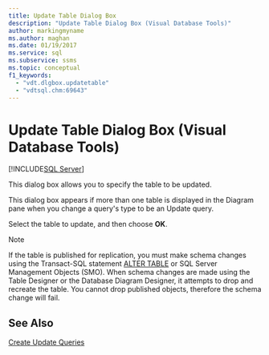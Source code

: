```yaml
---
title: Update Table Dialog Box
description: "Update Table Dialog Box (Visual Database Tools)"
author: markingmyname
ms.author: maghan
ms.date: 01/19/2017
ms.service: sql
ms.subservice: ssms
ms.topic: conceptual
f1_keywords:
  - "vdt.dlgbox.updatetable"
  - "vdtsql.chm:69643"
---
```


# Update Table Dialog Box (Visual Database Tools)

[!INCLUDE[SQL Server](../../includes/applies-to-version/sqlserver.md)]

This dialog box allows you to specify the table to be updated.

This dialog box appears if more than one table is displayed in the Diagram pane when you change a query's type to be an Update query.  

Select the table to update, and then choose **OK**.

> [!NOTE]
> If the table is published for replication, you must make schema changes using the Transact-SQL statement [ALTER TABLE](../../t-sql/statements/alter-table-transact-sql.md) or SQL Server Management Objects (SMO). When schema changes are made using the Table Designer or the Database Diagram Designer, it attempts to drop and recreate the table. You cannot drop published objects, therefore the schema change will fail.

## See Also

[Create Update Queries](../../ssms/visual-db-tools/create-update-queries-visual-database-tools.md)
